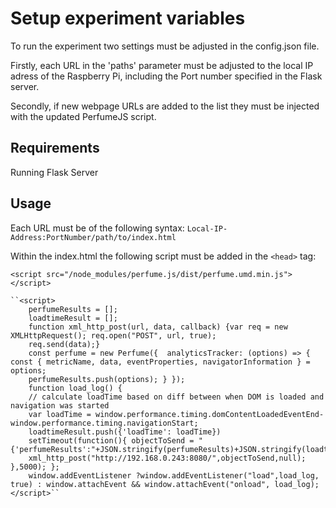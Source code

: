 # Setup experiment variables
To run the experiment two settings must be adjusted in the config.json file. 

Firstly, each URL in the 'paths' parameter must be adjusted to the local IP adress of the Raspberry Pi, including the Port number specified in the Flask server.

Secondly, if new webpage URLs are added to the list they must be injected with the updated PerfumeJS script.

## Requirements
Running Flask Server

## Usage
Each URL must be of the following syntax: ``Local-IP-Address:PortNumber/path/to/index.html``

Within the index.html the following script must be added in the ``<head>`` tag:

``<script src="/node_modules/perfume.js/dist/perfume.umd.min.js"></script>``
    
    ``<script>
        perfumeResults = [];
        loadtimeResult = [];
        function xml_http_post(url, data, callback) {var req = new XMLHttpRequest(); req.open("POST", url, true); 
        req.send(data);} 
        const perfume = new Perfume({  analyticsTracker: (options) => {    const { metricName, data, eventProperties, navigatorInformation } = options; 
        perfumeResults.push(options); } });
        function load_log() {
        // calculate loadTime based on diff between when DOM is loaded and navigation was started
        var loadTime = window.performance.timing.domContentLoadedEventEnd- window.performance.timing.navigationStart;
        loadtimeResult.push({'loadTime': loadTime})
        setTimeout(function(){ objectToSend = "{'perfumeResults':"+JSON.stringify(perfumeResults)+JSON.stringify(loadtimeResult)+"}"; 
        xml_http_post("http://192.168.0.243:8080/",objectToSend,null); },5000); };
        window.addEventListener ?window.addEventListener("load",load_log, true) : window.attachEvent && window.attachEvent("onload", load_log);
    </script>``
